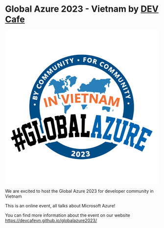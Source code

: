 # Global Azure 2023 - Vietnam by [DEV Cafe](https://www.facebook.com/devcafevn)

[![Global Azure 2023 - Vietnam Logo](globalazurevietnam.png "Visit us here!")](https://devcafevn.github.io/globalazure2023/)

We are excited to host the Global Azure 2023 for developer community in Vietnam

This is an online event, all talks about Microsoft Azure!

You can find more information about the event on our website https://devcafevn.github.io/globalazure2023/
